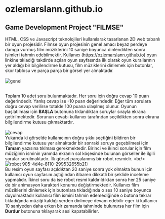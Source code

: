 # ozlemarslann.github.io
## Game Development Project "FILMSE" <br>
  HTML, CSS ve Javascript teknolojileri kullanılarak tasarlanan 2D web tabanlı bir oyun projesidir. Filmse oyun projesinin genel amacı beyaz perdeye damga vurmuş film müziklerini 10 saniye boyunca dinlendikten sonra 
  isimleri tahmin edebilmektir. Kullanıcı (https://ozlemarslann.github.io) oyun linkine tıkladığı
  takdirde açılan oyun sayfasında ilk olarak oyun kurallarının yer aldığı bir bilgilendirme kutusu, film müziklerini dinlemek için butonlar, skor tablosu ve parça parça bir görsel yer almaktadır.<br/> <br/>
  ![genel](https://github.com/ozlemarslann/ozlemarslann.github.io/assets/110686757/fa43363f-b912-490d-b7ee-1acabc2e6267)

  <br/>Toplam 10 adet soru bulunmaktadır. Her soru için doğru cevap 10 puan değerindedir. Yanlış cevap ise -10 puan değerindedir. Eğer tüm sorulara doğru cevap verilirse totalde 100 puana ulaşılmış olunur. 
  Oyunun başlatılması için **BAŞLA** butonuna tıklandıktan soruylar sırayla ekrana getirilmektedir. Sorunun cevabı kullanıcı tarafından seçildikten  sonra ekrana bilgilendirme kutusu çıkmaktardır. <br/> <br/>
  ![cevap](https://github.com/ozlemarslann/ozlemarslann.github.io/assets/110686757/6a4baa1b-2905-4d4e-8110-299532655b21) <br/>
  Yukarıda ki görselde kullanıcının doğru şıkkı seçtiğini bildiren bir bilgilendirme kutusu yer almaktadır bir sonraki soruya geçebilmesi için **Tamam** yazısına tıklması gerekmektedir.
  Birinci ve ikinci sorular için  film müziğinin isminin yanında ekranın sol köşesinde bulunan görseller ile ilgili sorular sorulmaktadır. İlk görsel parçalanmış bir robot resmidir. <br/< <br/>
  ![robot](https://github.com/ozlemarslann/ozlemarslann.github.io/assets/110686757/930b9452-c989-48c7-8c6a-e2997e9415d2)
905-4d4e-8110-299532655b21) <br/>
  Bu resim oyun sayfası açıldıktan 20 saniye sonra yok olmakta bunun için kullanıcı oyun sayfasını açtığından itibaren dikkatli bir şeklide inceleme yapmalıdır.
  İkinci soru da ise robot resmi kaldırıldıktan sonra her 25 saniye de bir animasyon karakteri konumu değiştirmektedir. Kullanıcı film müziklerini dinlemek için butonlara tıkladığında o ses 10 saniye boyunca duyulmaktadır kullanıcı film ismini tahmin edemediğinde o butona tekrar tıkladığında müziği kaldığı yerden dinlmeye devam edebilir eger ki kullanıcı 10 saniyeden daha erken bir zamanda tahminde bulunursa her film için **Durdur** butonuna tıklayarak sesi kapatabilirler.

